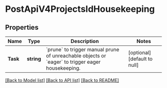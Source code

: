 # PostApiV4ProjectsIdHousekeeping

## Properties
Name | Type | Description | Notes
------------ | ------------- | ------------- | -------------
**Task** | **string** | &#x60;prune&#x60; to trigger manual prune of unreachable objects or &#x60;eager&#x60; to trigger eager housekeeping. | [optional] [default to null]

[[Back to Model list]](../README.md#documentation-for-models) [[Back to API list]](../README.md#documentation-for-api-endpoints) [[Back to README]](../README.md)


